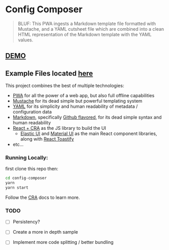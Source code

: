 # Config Composer

> BLUF: This PWA ingests a Markdown template file formatted with Mustache, and a YAML cutsheet file which are combined into a clean HTML representation of the Markdown template with the YAML values.

## [DEMO](https://noxsios.github.io/config-composer/)

## Example Files located [here](./sample/)

This project combines the best of multiple technologies:

- [PWA](https://web.dev/progressive-web-apps/) for all the power of a web app, but also full offline capabilities
- [Mustache](https://mustache.github.io/) for its dead simple but powerful templating system
- [YAML](https://yaml.org/) for its simplicity and human readability of metadata / configuration data
- [Markdown](https://en.wikipedia.org/wiki/Markdown), specifically [Github flavored](https://docs.github.com/en/github/writing-on-github/basic-writing-and-formatting-syntax), for its dead simple syntax and human readability
- [React + CRA](https://reactjs.org/) as the JS library to build the UI
  - [Elastic UI](https://elastic.github.io/eui/#/) and [Material UI](https://material-ui.com/) as the main React component libraries, along with [React Toastify](https://github.com/fkhadra/react-toastify)
- etc...

### Running Locally:

first clone this repo then:

```bash
cd config-composer
yarn
yarn start
```

Follow the [CRA](https://create-react-app.dev/docs/getting-started/#scripts) docs to learn more.

### TODO

- [ ] Persistency?
- [ ] Create a more in depth sample
- [ ] Implement more code splitting / better bundling

